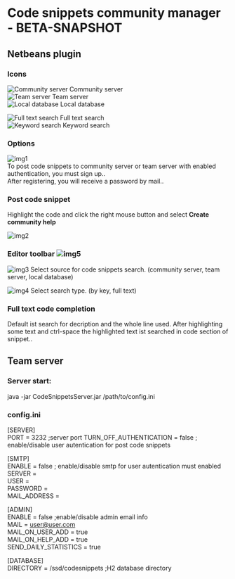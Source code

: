# Code snippets community manager - BETA-SNAPSHOT 

## Netbeans plugin  

### Icons


![Community server](https://sourceforge.net/p/cscm/wiki/Netbeans%20plugin/attachment/help_item.png)  Community server  
![Team server](https://sourceforge.net/p/cscm/wiki/Netbeans%20plugin/attachment/help_item_team.png)  Team server  
![Local database](https://sourceforge.net/p/cscm/wiki/Netbeans%20plugin/attachment/help_item_local.png)  Local database  
  
![Full text search](https://sourceforge.net/p/cscm/wiki/Netbeans%20plugin/attachment/letter_F.png)  Full text search  
![Keyword search](https://sourceforge.net/p/cscm/wiki/Netbeans%20plugin/attachment/letter_k.png)  Keyword search  
  
### Options
![img1](https://a.fsdn.com/con/app/proj/cscm/screenshots/example4.png/1)  
To post code snippets to community server or team server with enabled authentication, you must sign up..  
After registering, you will receive a password by mail..    
  
###  Post code snippet
Highlight the code and click the right mouse button and select **Create community help**  
  
![img2](https://a.fsdn.com/con/app/proj/cscm/screenshots/example2.png/1)
  
### Editor toolbar ![img5](https://sourceforge.net/p/cscm/wiki/Netbeans%20plugin/attachment/toolbar.png)
![img3](https://sourceforge.net/p/cscm/wiki/Netbeans%20plugin/attachment/server_selector.png) Select source for code snippets search. (community server, team server, local database)

![img4](https://sourceforge.net/p/cscm/wiki/Netbeans%20plugin/attachment/search_selector.png) Select search type. (by key, full text)


### Full text code completion  
Default ist search for decription and the whole line used.  After highlighting some text and ctrl-space the highlighted text ist searched in code section of snippet..  
  
## Team server  
### Server start:
java -jar CodeSnippetsServer.jar /path/to/config.ini

### config.ini

[SERVER]  
PORT = 3232 ;server port
TURN_OFF_AUTHENTICATION = false ; enable/disable user autentication for post code snippets  

[SMTP]  
ENABLE = false ; enable/disable smtp for user autentication must enabled  
SERVER =   
USER =   
PASSWORD =  
MAIL_ADDRESS =   
  
[ADMIN]  
ENABLE = false ;enable/disable admin email info    
MAIL = user@user.com  
MAIL_ON_USER_ADD = true  
MAIL_ON_HELP_ADD = true  
SEND_DAILY_STATISTICS = true  

[DATABASE]  
DIRECTORY = /ssd/codesnippets ;H2 database directory  